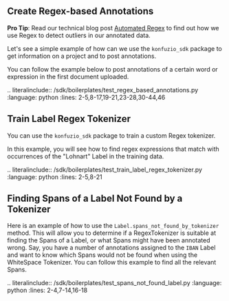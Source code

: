 ## Create Regex-based Annotations

**Pro Tip**: Read our technical blog post [Automated Regex](https://helm-nagel.com/Automated-Regex-Generation-based-on-examples) to find out how we use Regex to detect outliers in our annotated data.

Let's see a simple example of how can we use the `konfuzio_sdk` package to get information on a project and to post annotations.

You can follow the example below to post annotations of a certain word or expression in the first document uploaded.

.. literalinclude:: /sdk/boilerplates/test_regex_based_annotations.py
   :language: python
   :lines: 2-5,8-17,19-21,23-28,30-44,46


## Train Label Regex Tokenizer

You can use the `konfuzio_sdk` package to train a custom Regex tokenizer. 

In this example, you will see how to find regex expressions that match with occurrences of the "Lohnart" Label in the 
training data. 

.. literalinclude:: /sdk/boilerplates/test_train_label_regex_tokenizer.py
   :language: python
   :lines: 2-5,8-21

## Finding Spans of a Label Not Found by a Tokenizer

Here is an example of how to use the `Label.spans_not_found_by_tokenizer` method. This will allow you to determine if a RegexTokenizer is suitable at finding the Spans of a Label, or what Spans might have been annotated wrong. Say, you have a number of annotations assigned to the `IBAN` Label and want to know which Spans would not be found when using the WhiteSpace Tokenizer. You can follow this example to find all the relevant Spans.

.. literalinclude:: /sdk/boilerplates/test_spans_not_found_label.py
   :language: python
   :lines: 2-4,7-14,16-18
